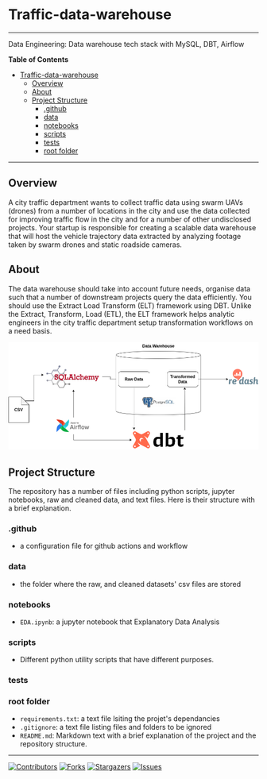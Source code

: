 # Traffic-data-warehouse

***

Data Engineering: Data warehouse tech stack with MySQL, DBT, Airflow

**Table of Contents**
- [Traffic-data-warehouse](#Traffic-data-warehouse)
  - [Overview](#overview)
  - [About](#about)
  - [Project Structure](#project-structure)
    - [.github](#.github)
    - [data](#data)
    - [notebooks](#notebooks)
    - [scripts](#scripts)
    - [tests](#tests)
    - [root folder](#root-folder)

***

## Overview

A city traffic department wants to collect traffic data using swarm UAVs (drones) from a number of locations in the city and use the data collected for improving traffic flow in the city and for a number of other undisclosed projects. Your startup is responsible for creating a scalable data warehouse that will host the vehicle trajectory data extracted by analyzing footage taken by swarm drones and static roadside cameras.


## About

The data warehouse should take into account future needs, organise data such that a number of downstream projects query the data efficiently. You should use the Extract Load Transform (ELT) framework using DBT.  Unlike the Extract, Transform, Load (ETL), the ELT framework helps analytic engineers in the city traffic department setup transformation workflows on a need basis.  



![Alt text](Tech_stack_flow.png?raw=true "Tech stack")


## Project Structure
The repository has a number of files including python scripts, jupyter notebooks, raw and cleaned data, and text files. Here is their structure with a brief explanation.


### .github
- a configuration file for github actions and workflow

### data
- the folder where the raw, and cleaned datasets' csv files are stored

### notebooks
- `EDA.ipynb`: a jupyter notebook that Explanatory Data Analysis



### scripts
- Different python utility scripts that have different purposes.

### tests


### root folder
- `requirements.txt`: a text file lsiting the projet's dependancies
- `.gitignore`: a text file listing files and folders to be ignored
- `README.md`: Markdown text with a brief explanation of the project and the repository structure.

***

[![Contributors][contributors-shield]][contributors-url]
[![Forks][forks-shield]][forks-url]
[![Stargazers][stars-shield]][stars-url]
[![Issues][issues-shield]][issues-url]


[contributors-shield]: https://img.shields.io/github/contributors/natyrix/traffic-data-warehouse.svg?style=for-the-badge
[contributors-url]: https://github.com/natyrix/traffic-data-warehouse/graphs/contributors
[forks-shield]: https://img.shields.io/github/forks/natyrix/traffic-data-warehouse.svg?style=for-the-badge
[forks-url]: https://github.com/natyrix/traffic-data-warehouse/network/members
[stars-shield]: https://img.shields.io/github/stars/natyrix/traffic-data-warehouse.svg?style=for-the-badge
[stars-url]: https://github.com/natyrix/traffic-data-warehouse/stargazers
[issues-shield]: https://img.shields.io/github/issues/natyrix/traffic-data-warehouse.svg?style=for-the-badge
[issues-url]: https://github.com/natyrix/traffic-data-warehouse/issues
